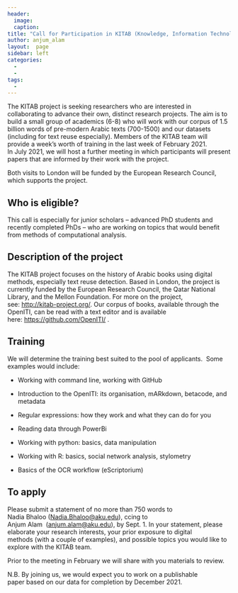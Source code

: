```yaml
---
header:
  image: 
  caption: 
title: "Call for Participation in KITAB (Knowledge, Information Technology, and the Arabic Book)"			
author: anjum_alam		
layout:	 page
sidebar: left
categories:
  - 
  - 
tags:
  - 
---
```




The KITAB project is seeking researchers who are interested in collaborating to advance their own, distinct research projects. The aim is to build a small group of academics (6-8) who will work with our corpus of 1.5 billion words of pre-modern Arabic texts (700-1500) and our datasets (including for text reuse especially). Members of the KITAB team will provide a week’s worth of training in the last week of February 2021. In July 2021, we will host a further meeting in which participants will present papers that are informed by their work with the project. 



Both visits to London will be funded by the European Research Council, which supports the project. 



## **Who is eligible?** 



This call is especially for junior scholars – advanced PhD students and recently completed PhDs – who are working on topics that would benefit from methods of computational analysis. 



## **Description of the project** 



The KITAB project focuses on the history of Arabic books using digital methods, especially text reuse detection. Based in London, the project is currently funded by the European Research Council, the Qatar National Library, and the Mellon Foundation. For more on the project, see: <http://kitab-project.org/>. Our corpus of books, available through the OpenITI, can be read with a text editor and is available here: <https://github.com/OpenITI/> .



## **Training** 



We will determine the training best suited to the pool of applicants.  Some examples would include: 



-   Working with command line, working with GitHub 

-   Introduction to the OpenITI: its organisation, mARkdown, betacode, and metadata 

-   Regular expressions: how they work and what they can do for you 

-   Reading data through PowerBi 

-   Working with python: basics, data manipulation 

-   Working with R: basics, social network analysis, stylometry 

-   Basics of the OCR workflow (eScriptorium)



## **To apply** 



Please submit a statement of no more than 750 words to Nadia Bhaloo (<Nadia.Bhaloo@aku.edu>), ccing to Anjum Alam  (<anjum.alam@aku.edu>), by Sept. 1. In your statement, please elaborate your research interests, your prior exposure to digital methods (with a couple of examples), and possible topics you would like to explore with the KITAB team. 



Prior to the meeting in February we will share with you materials to review. 



N.B. By joining us, we would expect you to work on a publishable paper based on our data for completion by December 2021. 




